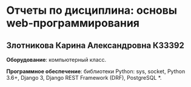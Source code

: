 # Отчеты по дисциплина: основы web-программирования

## Злотникова Карина Александровна К33392

**Оборудование**: компьютерный класс.

**Программное обеспечение**: библиотеки Python: sys, socket, Python 3.6+, Django 3, Django REST Framework (DRF), PostgreSQL \*.
